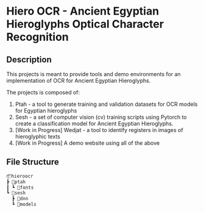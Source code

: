 # Hiero OCR - Ancient Egyptian Hieroglyphs Optical Character Recognition

## Description
This projects is meant to provide tools and demo environments for an implementation of OCR for Ancient Egyptian Hieroglyphs.

The projects is composed of:
1. Ptah - a tool to generate training and validation datasets for OCR models for Egyptian hieroglyphs
2. Sesh - a set of computer vision (cv) training scripts using Pytorch to create a classification model for Ancient Egyptian Hieroglyphs.
3. [Work in Progress] Wedjat - a tool to identify registers in images of hieroglyphic texts
4. [Work in Progress] A demo website using all of the above 


## File Structure
```bash
📦hieroocr
┣ 📂ptah
┃ ┗ 📂fonts
┗ 📂sesh
  ┣ 📂dnn
  ┗ 📂models
 ```


